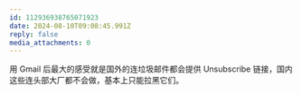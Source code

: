```yaml
---
id: 112936938765071923
date: 2024-08-10T09:08:45.991Z
reply: false
media_attachments: 0
---
```


用 Gmail 后最大的感受就是国外的连垃圾邮件都会提供 Unsubscribe 链接，国内这些连头部大厂都不会做，基本上只能拉黑它们。

